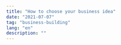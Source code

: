 ```yaml
---
title: "How to choose your business idea"
date: "2021-07-07"
tag: "business-building"
lang: "en"
description: ""
---
```

